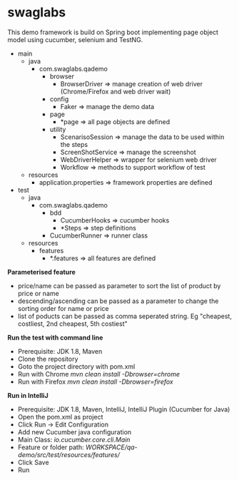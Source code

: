 # swaglabs

This demo framework is build on Spring boot implementing page object model using cucumber, selenium and TestNG. 

  - main
    - java
      - com.swaglabs.qademo
        - browser
          - BrowserDriver      => manage creation of web driver (Chrome/Firefox and web driver wait)
        - config
          - Faker              => manage the demo data
        - page
          - *page              => all page objects are defined
        - utility
          - ScenarisoSession   => manage the data to be used within the steps
          - ScreenShotService  => manage the screenshot 
          - WebDriverHelper    => wrapper for selenium web driver
          - Workflow           => methods to support workflow of test
    - resources
      - application.properties => framework properties are defined
  - test
    - java
      - com.swaglabs.qademo
        - bdd
          - CucumberHooks      => cucumber hooks
          - *Steps             => step definitions
        - CucumberRunner       => runner class
    - resources
      - features 
        - *.features           => all features are defined
        
**Parameterised feature**     
  - price/name can be passed as parameter to sort the list of product by price or name
  - descending/ascending can be passed as a parameter to change the sorting order for name or price
  - list of poducts can be passed as comma seperated string. Eg "cheapest, costliest, 2nd cheapest, 5th costiest" 
 
**Run the test with command line**
  - Prerequisite: JDK 1.8, Maven
  - Clone the repository
  - Goto the project directory with pom.xml 
  - Run with Chrome _mvn clean install -Dbrowser=chrome_
  - Run with Firefox _mvn clean install -Dbrowser=firefox_
  
**Run in IntelliJ**
  - Prerequisite: JDK 1.8, Maven, IntelliJ, IntelliJ Plugin (Cucumber for Java)
  - Open the pom.xml as project
  - Click Run -> Edit Configuration
  - Add new Cucumber java configuration
  - Main Class: _io.cucumber.core.cli.Main_
  - Feature or folder path: _WORKSPACE/qa-demo/src/test/resources/features/_
  - Click Save
  - Run
  

